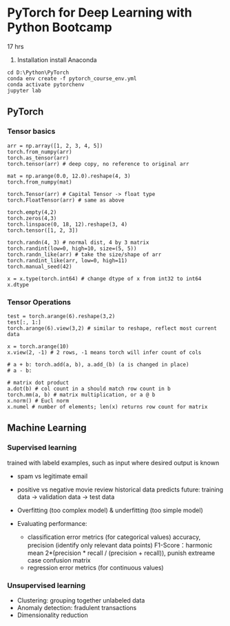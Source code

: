 PyTorch for Deep Learning with Python Bootcamp
===============================================
17 hrs
1. Installation
install Anaconda
```shell script
cd D:\Python\PyTorch
conda env create -f pytorch_course_env.yml
conda activate pytorchenv
jupyter lab
```

## PyTorch
### Tensor basics
```shell script
arr = np.array([1, 2, 3, 4, 5])
torch.from_numpy(arr)
torch.as_tensor(arr)
torch.tensor(arr) # deep copy, no reference to original arr

mat = np.arange(0.0, 12.0).reshape(4, 3)
torch.from_numpy(mat)

torch.Tensor(arr) # Capital Tensor -> float type
torch.FloatTensor(arr) # same as above

torch.empty(4,2)
torch.zeros(4,3)
torch.linspace(0, 18, 12).reshape(3, 4)
torch.tensor([1, 2, 3])

torch.randn(4, 3) # normal dist, 4 by 3 matrix
torch.randint(low=0, high=10, size=(5, 5))
torch.randn_like(arr) # take the size/shape of arr
torch.randint_like(arr, low=0, high=11)
torch.manual_seed(42)

x = x.type(torch.int64) # change dtype of x from int32 to int64
x.dtype
```

### Tensor Operations
```shell script
test = torch.arange(6).reshape(3,2)
test[:, 1:]
torch.arange(6).view(3,2) # similar to reshape, reflect most current data

x = torch.arange(10)
x.view(2, -1) # 2 rows, -1 means torch will infer count of cols

# a + b: torch.add(a, b), a.add_(b) (a is changed in place)
# a - b: 

# matrix dot product
a.dot(b) # col count in a should match row count in b
torch.mm(a, b) # matrix multiplication, or a @ b
x.norm() # Eucl norm
x.numel # number of elements; len(x) returns row count for matrix
```

## Machine Learning
### Supervised learning
trained with labeld examples, such as input where desired output is known
- spam vs legitimate email
- positive vs negative movie review
historical data predicts future: training data -> validation data -> test data

- Overfitting (too complex model) & underfitting (too simple model)
- Evaluating performance: 
    - classification error metrics (for categorical values)
    accuracy, precision (identify only relevant data points)
    F1-Score：harmonic mean 2*(precision * recall / (precision + recall)), punish extreame case
    confusion matrix
    - regression error metrics (for continuous values)

### Unsupervised learning
- Clustering: grouping together unlabeled data
- Anomaly detection: fradulent transactions
- Dimensionality reduction

